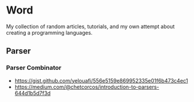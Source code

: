 # Word

My collection of random articles, tutorials, and my own attempt about creating a programming languages.

## Parser
### Parser Combinator
- https://gist.github.com/yelouafi/556e5159e869952335e01f6b473c4ec1
- https://medium.com/@chetcorcos/introduction-to-parsers-644d1b5d7f3d
